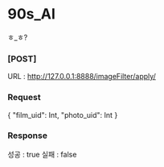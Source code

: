 # 90s_AI
ㅎ_ㅎ?

### [POST]
URL : http://127.0.0.1:8888/imageFilter/apply/

### Request
{
"film_uid": Int,
"photo_uid": Int
}

### Response 
성공 : true
실패 : false
